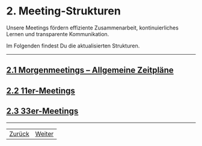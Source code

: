 # 2. Meeting-Strukturen

Unsere Meetings fördern effiziente Zusammenarbeit, kontinuierliches Lernen und transparente Kommunikation.

Im Folgenden findest Du die aktualisierten Strukturen.

---

## [2.1 Morgenmeetings – Allgemeine Zeitpläne](2/1/README.md)

## [2.2 11er-Meetings](2/2/README.md)

## [2.3 33er-Meetings](2/3/README.md)

---

| | |
| --- | --- |
| [Zurück](/README.md) | [Weiter](2/1/README.md) |
